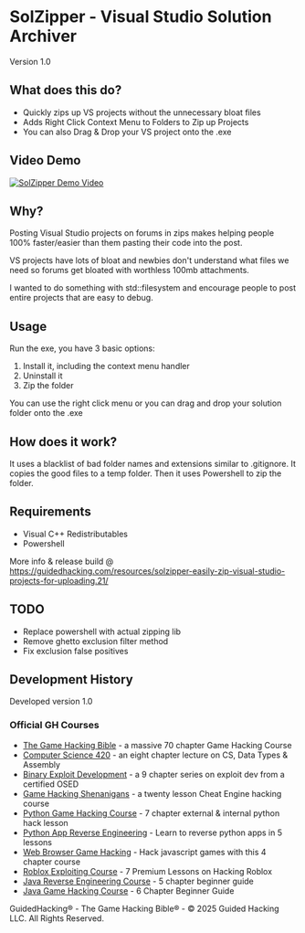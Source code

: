 # SolZipper - Visual Studio Solution Archiver
Version 1.0

## What does this do?

-   Quickly zips up VS projects without the unnecessary bloat files
-   Adds Right Click Context Menu to Folders to Zip up Projects
-   You can also Drag & Drop your VS project onto the .exe

## Video Demo
[![SolZipper Demo Video](http://img.youtube.com/vi/LDdOMEZz4Ik/0.jpg)](https://youtu.be/LDdOMEZz4Ik "SolZipper Demo")

## Why?

Posting Visual Studio projects on forums in zips makes helping people 100% faster/easier than them pasting their code into the post.

VS projects have lots of bloat and newbies don't understand what files we need so forums get bloated with worthless 100mb attachments.

I wanted to do something with std::filesystem and encourage people to post entire projects that are easy to debug.

## Usage

Run the exe, you have 3 basic options:
1.   Install it, including the context menu handler
2.   Uninstall it
3.   Zip the folder

You can use the right click menu or you can drag and drop your solution folder onto the .exe

## How does it work?
It uses a blacklist of bad folder names and extensions similar to .gitignore.  It copies the good files to a temp folder.  Then it uses Powershell to zip the folder.

## Requirements
-   Visual C++ Redistributables
-   Powershell

More info & release build @ https://guidedhacking.com/resources/solzipper-easily-zip-visual-studio-projects-for-uploading.21/

## TODO
*   Replace powershell with actual zipping lib
*   Remove ghetto exclusion filter method
*   Fix exclusion false positives

## Development History
Developed version 1.0

<h3>Official GH Courses</h3>
<ul>
	<li><a href="https://guidedhacking.com/ghb" target="_blank">The Game Hacking Bible</a>&nbsp;- a massive 70 chapter Game Hacking Course</li>
	<li><a href="https://guidedhacking.com/threads/squally-cs420-game-hacking-course.14191/" target="_blank">Computer Science 420</a>&nbsp;- an eight chapter lecture on CS, Data Types &amp; Assembly</li>
	<li><a href="https://guidedhacking.com/forums/binary-exploit-development-course.551/" target="_blank">Binary Exploit Development</a>&nbsp;- a 9 chapter series on exploit dev&nbsp;from a certified OSED</li>
	<li><a href="https://guidedhacking.com/forums/game-hacking-shenanigans/" target="_blank">Game Hacking Shenanigans</a>&nbsp;- a twenty lesson Cheat Engine hacking course</li>
	<li><a href="https://guidedhacking.com/threads/python-game-hacking-tutorial-1-1-introduction.18695/" target="_blank">Python Game Hacking Course</a>&nbsp;- 7 chapter external &amp; internal python hack lesson</li>
	<li><a href="https://guidedhacking.com/threads/python-game-hacking-tutorial-2-1-introduction.19199/" target="_blank">Python App Reverse Engineering</a>&nbsp;- Learn to reverse python apps in 5 lessons</li>
	<li><a href="https://guidedhacking.com/threads/web-browser-game-hacking-intro-part-1.17726/" target="_blank">Web Browser Game Hacking</a>&nbsp;- Hack javascript games with this 4 chapter course</li>
	<li><a href="https://guidedhacking.com/forums/roblox-exploit-scripting-course-res100.521/" target="_blank">Roblox Exploiting Course</a>&nbsp;- 7 Premium Lessons on Hacking Roblox</li>
	<li><a href="https://guidedhacking.com/forums/java-reverse-engineering-course-jre100.538/" target="_blank">Java Reverse Engineering Course</a>&nbsp;- 5 chapter beginner guide</li>
	<li><a href="https://guidedhacking.com/forums/java-game-hacking-course-jgh100.553/" target="_blank">Java Game Hacking Course</a>&nbsp;- 6 Chapter Beginner Guide</li>
</ul>

GuidedHacking® - The Game Hacking Bible® - © 2025 Guided Hacking LLC. All Rights Reserved.
